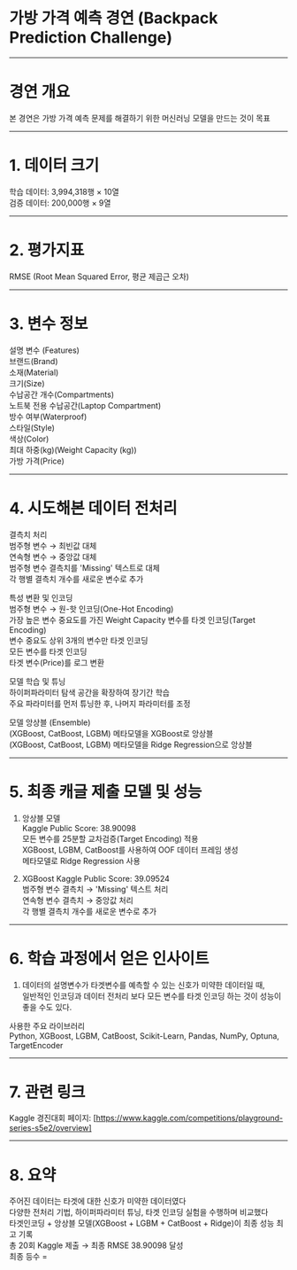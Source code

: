 # 가방 가격 예측 경연 (Backpack Prediction Challenge)  

----------------------------------------------------

# 경연 개요  
본 경연은 가방 가격 예측 문제를 해결하기 위한 머신러닝 모델을 만드는 것이 목표

---------------------------------------------------

# 1. 데이터 크기  
학습 데이터: 3,994,318행 × 10열  
검증 데이터: 200,000행 × 9열

--------------------------------------------------

# 2. 평가지표  
RMSE (Root Mean Squared Error, 평균 제곱근 오차)  

-------------------------------------------------

# 3. 변수 정보  

설명 변수 (Features)  
브랜드(Brand)  
소재(Material)  
크기(Size)  
수납공간 개수(Compartments)  
노트북 전용 수납공간(Laptop Compartment)  
방수 여부(Waterproof)  
스타일(Style)  
색상(Color)  
최대 하중(kg)(Weight Capacity (kg))  
가방 가격(Price)  

-------------------------------------------------

# 4. 시도해본 데이터 전처리

결측치 처리  
범주형 변수 → 최빈값 대체  
연속형 변수 → 중앙값 대체  
범주형 변수 결측치를 'Missing' 텍스트로 대체  
각 행별 결측치 개수를 새로운 변수로 추가  

특성 변환 및 인코딩  
범주형 변수 → 원-핫 인코딩(One-Hot Encoding)  
가장 높은 변수 중요도를 가진 Weight Capacity 변수를 타겟 인코딩(Target Encoding)  
변수 중요도 상위 3개의 변수만 타겟 인코딩  
모든 변수를 타겟 인코딩  
타겟 변수(Price)를 로그 변환  

모델 학습 및 튜닝  
하이퍼파라미터 탐색 공간을 확장하여 장기간 학습  
주요 파라미터를 먼저 튜닝한 후, 나머지 파라미터를 조정  

모델 앙상블 (Ensemble)  
(XGBoost, CatBoost, LGBM) 메타모델을 XGBoost로 앙상블  
(XGBoost, CatBoost, LGBM) 메타모델을 Ridge Regression으로 앙상블  

-------------------------------------------------------------

# 5. 최종 캐글 제출 모델 및 성능  

1) 앙상블 모델  
Kaggle Public Score: 38.90098  
모든 변수를 25분할 교차검증(Target Encoding) 적용  
XGBoost, LGBM, CatBoost를 사용하여 OOF 데이터 프레임 생성   
메타모델로 Ridge Regression 사용

2) XGBoost
Kaggle Public Score: 39.09524  
범주형 변수 결측치 → 'Missing' 텍스트 처리  
연속형 변수 결측치 → 중앙값 처리  
각 행별 결측치 개수를 새로운 변수로 추가

-----------------------------------------------------------------

# 6. 학습 과정에서 얻은 인사이트  

1. 데이터의 설명변수가 타겟변수를 예측할 수 있는 신호가 미약한 데이터일 때,  
일반적인 인코딩과 데이터 전처리 보다 모든 변수를 타겟 인코딩 하는 것이 성능이 좋을 수도 있다.  

사용한 주요 라이브러리  
Python, XGBoost, LGBM, CatBoost, Scikit-Learn, Pandas, NumPy, Optuna, TargetEncoder  

-----------------------------------------------------------------

# 7. 관련 링크
Kaggle 경진대회 페이지: [https://www.kaggle.com/competitions/playground-series-s5e2/overview]  

-----------------------------------------------------------------

# 8. 요약  
주어진 데이터는 타겟에 대한 신호가 미약한 데이터였다  
다양한 전처리 기법, 하이퍼파라미터 튜닝, 타겟 인코딩 실험을 수행하며 비교했다  
타겟인코딩 + 앙상블 모델(XGBoost + LGBM + CatBoost + Ridge)이 최종 성능 최고 기록  
총 20회 Kaggle 제출 → 최종 RMSE 38.90098 달성  
최종 등수 = 
